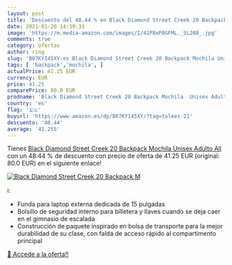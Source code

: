 ```yaml
---
layout: post
title: 'Descuento del 48.44 % en Black Diamond Street Creek 20 Backpack M'
date: 2021-01-20 14:39:33
image: 'https://m.media-amazon.com/images/I/41P8eP0GFML._SL200_.jpg'
comments: true
category: ofertas
author: ring
slug: 'B07KY145XY-es Black Diamond Street Creek 20 Backpack Mochila Unisex...'
tags: [ 'backpack','mochila', ]
actualPrice: 41.25 EUR
currency: EUR
price: 41.25
comparePrice: 80.0 EUR
prodname: 'Black Diamond Street Creek 20 Backpack Mochila  Unisex Adulto  All'
country: 'es'
flag: '🇪🇸'
buyurl: 'https://www.amazon.es/dp/B07KY145XY/?tag=tolees-21'
descuento: '48.44'
average: '41.255'
---
```


Tienes [Black Diamond Street Creek 20 Backpack Mochila  Unisex Adulto  All](https://www.amazon.es/dp/B07KY145XY/?tag=tolees-21) con un 48.44 % de descuento con precio de oferta de 41.25 EUR (original: 80.0 EUR) en el siguiente enlace!

[![Black Diamond Street Creek 20 Backpack M](https://m.media-amazon.com/images/I/41P8eP0GFML._SL200_.jpg)](https://www.amazon.es/dp/B07KY145XY/?tag=tolees-21)

ℹ️:

- Funda para laptop externa dedicada de 15 pulgadas
- Bolsillo de seguridad interno para billetera y llaves cuando se deja caer en el gimnasio de escalada
- Construcción de paquete inspirado en bolsa de transporte para la mejor durabilidad de su clase, con falda de acceso rápido al compartimento principal

[🛒 Accede a la oferta!!](https://www.amazon.es/dp/B07KY145XY/?tag=tolees-21)
